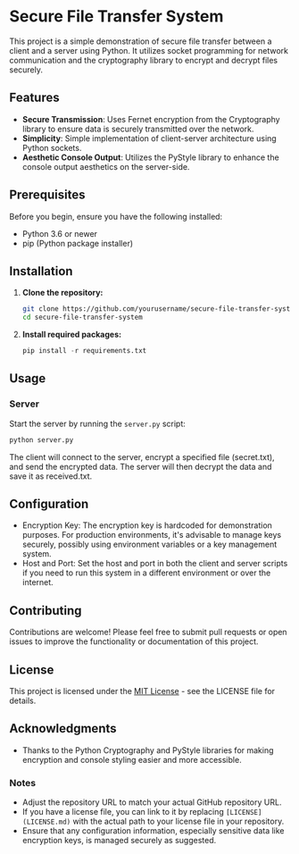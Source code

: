 # Secure File Transfer System

This project is a simple demonstration of secure file transfer between a client and a server using Python. It utilizes socket programming for network communication and the cryptography library to encrypt and decrypt files securely.

## Features

- **Secure Transmission**: Uses Fernet encryption from the Cryptography library to ensure data is securely transmitted over the network.
- **Simplicity**: Simple implementation of client-server architecture using Python sockets.
- **Aesthetic Console Output**: Utilizes the PyStyle library to enhance the console output aesthetics on the server-side.

## Prerequisites

Before you begin, ensure you have the following installed:
- Python 3.6 or newer
- pip (Python package installer)

## Installation

1. **Clone the repository:**

   ```bash
   git clone https://github.com/yourusername/secure-file-transfer-system.git
   cd secure-file-transfer-system
    ```

2. **Install required packages:**

    ```python
    pip install -r requirements.txt
    ```

## Usage
### Server
Start the server by running the `server.py` script:

```python
python server.py
```
The client will connect to the server, encrypt a specified file (secret.txt), and send the encrypted data. The server will then decrypt the data and save it as received.txt.

## Configuration

+ Encryption Key: The encryption key is hardcoded for demonstration purposes. For production environments, it's advisable to manage keys securely, possibly using environment variables or a key management system.
+ Host and Port: Set the host and port in both the client and server scripts if you need to run this system in a different environment or over the internet.
  
## Contributing

Contributions are welcome! Please feel free to submit pull requests or open issues to improve the functionality or documentation of this project.

## License
This project is licensed under the [MIT License](https://github.com/egwyl666/SecureFileTranserSystem?tab=MIT-1-ov-file) - see the LICENSE file for details.

## Acknowledgments

+ Thanks to the Python Cryptography and PyStyle libraries for making encryption and console styling easier and more accessible.

### Notes
- Adjust the repository URL to match your actual GitHub repository URL.
- If you have a license file, you can link to it by replacing `[LICENSE](LICENSE.md)` with the actual path to your license file in your repository.
- Ensure that any configuration information, especially sensitive data like encryption keys, is managed securely as suggested.
